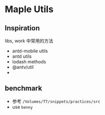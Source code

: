 # Maple Utils

## Inspiration

libs, work 中常用的方法

- antd-mobile utils
- antd utils
- lodash methods
- @antv/util
- 
## benchmark
- 参考 `/Volumes/T7/snippets/practices/src`
- use `benny`
